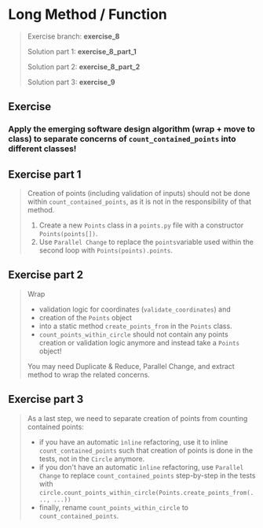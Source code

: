 # Long Method / Function
 
> Exercise branch: **exercise_8**
> 
> Solution part 1: **exercise_8_part_1**
> 
> Solution part 2: **exercise_8_part_2**
>
> Solution part 3: **exercise_9**

## Exercise

### Apply the emerging software design algorithm (wrap + move to class) to separate concerns of ```count_contained_points``` into different classes!

## Exercise part 1
> Creation of points (including validation of inputs) 
> should not be done within ```count_contained_points```, as it is not in the responsibility of that method.
> 
> 1. Create a new ```Points``` class in a ```points.py``` file with a constructor ```Points(points[])```.
> 2. Use ```Parallel Change``` to replace the ```points```variable used within the second loop with ```Points(points).points```.

## Exercise part 2
> Wrap 
> * validation logic for coordinates (```validate_coordinates```) and 
> * creation of the ```Points``` object
> * into a static method ```create_points_from``` in the ```Points``` class.
> * ```count_points_within_circle``` should not contain any points creation or 
> validation logic anymore and instead take a ```Points``` object!
> 
> You may need Duplicate & Reduce, Parallel Change, and extract method to wrap the related concerns.

## Exercise part 3
> As a last step, we need to separate creation of points from counting contained points:
> * if you have an automatic ```ìnline``` refactoring, use it to inline ```count_contained_points``` 
> such that creation of points is done in the tests, not in the ```Circle``` anymore.
> * if you don't have an automatic ```ìnline``` refactoring, use ```Parallel Change``` 
> to replace ```count_contained_points``` step-by-step in the tests 
>  with ```circle.count_points_within_circle(Points.create_points_from(..., ...))```
> * finally, rename ```count_points_within_circle``` to ```count_contained_points```.
